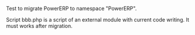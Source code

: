 Test to migrate PowerERP to namespace "PowerERP".

Script bbb.php is a script of an external module with current code writing. 
It must works after migration. 
